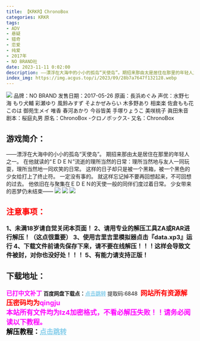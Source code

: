 ```yaml
---
title: 【KRKR】ChronoBox
categories: KRKR
tags:
- ADV
- 悬疑
- 猎奇
- 恋爱
- 纯爱
- 2017年
- NO BRAND社
date: 2023-11-11 0:02:00
description: ——漂浮在大海中的小小的孤岛“天使岛”。期招来那由太是居住在那里的年轻人之一。在他就读的“ＥＤＥＮ”流逝的理所当然的日常：理所当然地与友人一同玩耍，理所当然地一同欢笑的日常。这样的日子却只是被一个黑箱，被一个黑色的少女给打上了终止符。一定没有事的。
index_img: https://img.acgus.top/i/2023/09/28b7a7647f132128.webp
---
```

![](https://img.acgus.top/i/2023/09/28b7a7647f132128.webp)
品牌：NO BRAND
发售日期：2017-05-26
原画：長浜めぐみ
声优：水野七海 もり犬輔 彩瀬ゆり 風鈴みすず そよかぜみらい 木多野あり 相楽楽 佐倉もも花 このは 御苑生メイ 唯香 春河あかり 今谷皆美 手塚りょうこ 美咲桃子 眞田朱音
剧本：桜庭丸男
原名：ChronoBox -クロノボックス-
又名：ChronoBox

## 游戏简介：
——漂浮在大海中的小小的孤岛“天使岛”。
期招来那由太是居住在那里的年轻人之一。
在他就读的“ＥＤＥＮ”流逝的理所当然的日常：理所当然地与友人一同玩耍，理所当然地一同欢笑的日常。
这样的日子却只是被一个黑箱，被一个黑色的少女给打上了终止符。
一定没有事的。
就这样忘记掉不要再回想起来，不可回想的过去。
他依旧在与聚集在ＥＤＥＮ的天使一般的同伴们度过着日常。
少女带来的恶梦仍未结束——
![](https://img.acgus.top/i/2023/09/0e46ba450f132135.webp)
![](https://img.acgus.top/i/2023/09/68c6785fc6132132.webp)
![](https://img.acgus.top/i/2023/09/776ba4bc19132130.webp)





## <font color=#FF0000 >注意事项：</font>
<font size=3><b>1、未满18岁请自觉关闭本页面！
2、请用专业的解压工具ZA或RAR进行解压！（这点很重要）
3、使用吉里吉里模拟器点击『data.xp3』运行
4、下载文件前请先保存下来，请不要在线解压！！！这样会导致文件被封，对你也没好处！！！
5、有能力请支持正版！</b></font>

## 下载地址：
<font color=#FF00FF size=3><b>已打中文补丁</b></font>
<b>百度网盘下载点：</b><a href="https://pan.baidu.com/s/1ReHUkLmz4y-HMnLYYNM5gQ?pwd=6848" style="color: #87CEEB;"><b>点击跳转</b></a> 提取码:6848
<a style="padding: 0" href="https://post.qingju.org/AD/"><img style="max-width:100%" src="https://img.acgus.top/i/2024/07/478f689b8021d8d499ab43d21acf137a.gif" alt=""></a>
<b><font color=#FF0000 size=4>网站所有资源解压密码均为</b></font><b><font color=#FF00FF size=4>qingju</font><font color=#FF0000 ></font></b><br><b><font color=#FF00FF size=4>本站所有文件均为lz4加密格式，不看必解压失败！！请务必阅读以下教程。</b></font><br><b><font color=#000 size=4>解压教程：</b><a href="https://post.qingju.org/tutorial/000/" style="color: #87CEEB;"><b>点击跳转</b></a>
